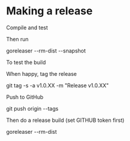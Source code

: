 # Making a release #

Compile and test

Then run

  goreleaser --rm-dist --snapshot

To test the build

When happy, tag the release

  git tag -s -a v1.0.XX -m "Release v1.0.XX"

Push to GitHub

  git push origin --tags

Then do a release build (set GITHUB token first)

  goreleaser --rm-dist
